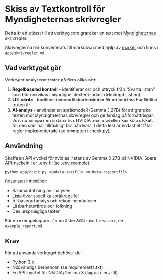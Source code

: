 # Skiss av Textkontroll för Myndigheternas skrivregler

Detta är ett utkast till ett verktyg som granskar en text mot [Myndigheternas skrivregler](https://www.isof.se/utforska/vagledningar/myndigheternas-skrivregler). 

Skrivreglerna har konverterats till markdown med hjälp av [marker](https://github.com/VikParuchuri/marker) och finns i `app/skrivregler.md`.

## Vad verktyget gör

Verktyget analyserar texter på flera olika sätt:

1. **Regelbaserad kontroll** - identifierar ord och uttryck från "Svarta listan" som bör undvikas i myndighetstexter (endast delmängd just nu).
2. **LIX-värde** - beräknar textens läsbarhetsindex för att bedöma hur lättläst texten är
3. **AI-analys** - använder en språkmodell (Gemma 3 27B) för att granska texten mot Myndigheternas skrivregler och ge förslag på förbättringar. Just nu anropas en instans hos NVIDIA men modellen kan köras lokalt för den som har tillräckligt bra hårdvara. I detta test är endast ett fåtal regler implementerade (se prompten i check.py).

## Användning

Skaffa en API-nyckel för nvidias instans av Gemma 3 27B på [NVIDIA](https://build.nvidia.com/settings/api-keys). Spara API-nyckeln i en .env fil (se .env.example).

```
python app/check.py <indata-textfil> <utdata-rapportfil>
```

Resultatet innehåller:
- Sammanfattning av analysen
- Lista över specifika språkregelfel
- AI-baserad analys och rekommendationer
- Läsbarhetsvärde och tolkning
- Den ursprungliga texten

För en exempelrapport för en äldre SOU-text i `test.txt`, se `example_report.md`.

## Krav

För att använda verktyget behöver du:
- Python 3.x
- Nödvändiga beroenden (se requirements.txt)
- En API-nyckel för NVIDIA/Gemma 3 (lagras i .env-fil)